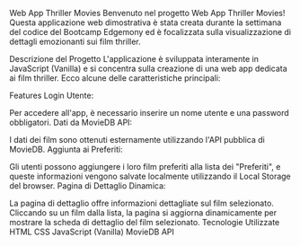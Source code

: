 Web App Thriller Movies
Benvenuto nel progetto Web App Thriller Movies! Questa applicazione web dimostrativa è stata creata durante la settimana del codice del Bootcamp Edgemony ed è focalizzata sulla visualizzazione di dettagli emozionanti sui film thriller.

Descrizione del Progetto
L'applicazione è sviluppata interamente in JavaScript (Vanilla) e si concentra sulla creazione di una web app dedicata ai film thriller. Ecco alcune delle caratteristiche principali:

Features
Login Utente:

Per accedere all'app, è necessario inserire un nome utente e una password obbligatori.
Dati da MovieDB API:

I dati dei film sono ottenuti esternamente utilizzando l'API pubblica di MovieDB.
Aggiunta ai Preferiti:

Gli utenti possono aggiungere i loro film preferiti alla lista dei "Preferiti", e queste informazioni vengono salvate localmente utilizzando il Local Storage del browser.
Pagina di Dettaglio Dinamica:

La pagina di dettaglio offre informazioni dettagliate sul film selezionato. Cliccando su un film dalla lista, la pagina si aggiorna dinamicamente per mostrare la scheda di dettaglio del film selezionato.
Tecnologie Utilizzate
HTML
CSS
JavaScript (Vanilla)
MovieDB API
